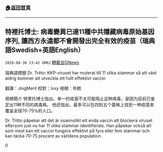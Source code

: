 ###  [:house:返回首頁](https://github.com/ourhimalayas/txt)
---

## 特裡托博士: 病毒變異已達11種中共隱藏病毒原始基因序列, 讓西方永遠都不會開發出完全有效的疫苗（瑞典語Swedish+英語English）
`2020-08-30 23:42 GM62` [轉載自GNews](https://gnews.org/zh-hant/325833/)

瑞典語標題 Dr. Tritto: KKP-viruset har muterat till 11 olika stammar så att väst aldrig kommer att utveckla ett fullt effektivt vaccin

翻譯：JingMerit 校對：lxxy 視頻：年糕

視頻簡介
特里托博士指出，单一的疫苗不太可能阻止这种病毒，是因为目前已鉴定出11种不同的病毒株。 他还指出，最多可以在四到五个菌株上找到一种疫苗来覆盖全球70-75％的人口。

Dr. Tritto påpekar att det är osannolikt ett enda vaccin att blockera viruset eftersom just nu har 11 olika stammar identifierats. Han påpekar också att som mest kan ett vaccin fungera effektivt på fyra eller fem stammar och kan täcka 70-75 procent av världens population.

0
